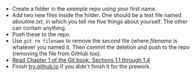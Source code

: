 * Create a folder in the _example_ repo using your first name.
* Add two new files inside the folder. One should be a text file named _aboutme.txt_, in which you tell me five things about yourself. The other can contain anything.
* Push these to the repo.
* Use `git rm filename` to remove the second file (where _filename_ is whatever you named it. Then commit the deletion and push to the repo (removing the file from GitHub too).
* [Read Chapter 1 of the Git book. Sections 1.1 through 1.4 ](http://git-scm.com/book/en/v2/Getting-Started-About-Version-Control)
* Finish [try.github.io](https://try.github.io/) if you didn't finish it for the prework.
